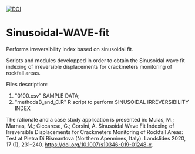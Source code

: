 [![DOI](https://zenodo.org/badge/DOI/10.5281/zenodo.4835936.svg)](https://doi.org/10.5281/zenodo.4835936)

# Sinusoidal-WAVE-fit
Performs irreversibility index based on sinusoidal fit.

Scripts and modules developped in order to obtain the Sinusoidal wave fit indexing of irreversible displacements for crackmeters monitoring of rockfall areas.

Files description:
1) "0100.csv" SAMPLE DATA;
2) "methodsB_and_C.R" R script to perform SINUSOIDAL IRREVERSIBILITY INDEX

The rationale and a case study application is presented in: Mulas, M.; Marnas, M.; Ciccarese, G.; Corsini, A. Sinusoidal Wave Fit Indexing of Irreversible Displacements for Crackmeters Monitoring of Rockfall Areas: Test at Pietra Di Bismantova (Northern Apennines, Italy). Landslides 2020, 17 (1), 231–240. https://doi.org/10.1007/s10346-019-01248-x.
